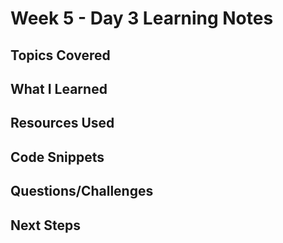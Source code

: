 # Week 5 - Day 3 Learning Notes

## Topics Covered

## What I Learned

## Resources Used

## Code Snippets

## Questions/Challenges

## Next Steps
